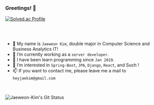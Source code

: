 ### Greetings! 👋

[![Solved.ac Profile](http://mazassumnida.wtf/api/v2/generate_badge?boj=heyjaekim)](https://solved.ac/heyjaekim/)

<br />
<br />

- 👋 My name is `Jaeweon Kim`, double major in Computer Science and Business Analytics IT!
- 🌱 I’m currently working as a `server developer`.
- 📖 I have been learn programming since `Jan 2019`.
- 👀 I’m interested in `Spring-Boot`, `JPA`, `Django`, `React`, and Such !
- 📫 If you want to contact me, please leave me a mail to `heyjaekim@gmail.com`

<br/>

![Jaeweon-Kim's Git Status](https://github-readme-stats.vercel.app/api?username=heyjaekim&show_icons=true)

<!--
**heyjaekim/heyjaekim** is a ✨ _special_ ✨ repository because its `README.md` (this file) appears on your GitHub profile.

Here are some ideas to get you started:

- 🔭 I’m currently working on ...
- 🌱 I’m currently learning ...
- 👯 I’m looking to collaborate on ...
- 🤔 I’m looking for help with ...
- 💬 Ask me about ...
- 📫 How to reach me: ...
- 😄 Pronouns: ...
- ⚡ Fun fact: ...
-->
